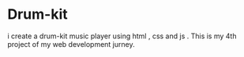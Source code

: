 # Drum-kit
i create a drum-kit music player using html , css and js . This is my 4th project of my web development jurney.
